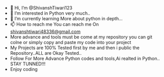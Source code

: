 - 👋 Hi, I’m @ShivanshTiwari123
- 👀 I’m interested in Python very much..
- 🌱 I’m currently learning More about python in depth...
- 📫 How to reach me You can reach me On shivanshtiwari48336@gmail.com
- More advance and tools must be come at my repository you can git colne or simply copy and paste my code into your project 
- My Projects are 100% Tested first by me and then i public the Repository..ALL are Okay Tested..
- Follow For More Advance Python codes and tools,Ai realted in Python.. STAY TUNNED!!!
- Enjoy coding

<!---
ShivanshTiwari123/ShivanshTiwari123 is a ✨ special ✨ repository because its `README.md` (this file) appears on your GitHub profile.
You can click the Preview link to take a look at your changes.
--->
